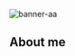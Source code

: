 ![banner-aa](https://github.com/andresaraque/andresaraque/assets/27929468/8391479c-e5bd-43b5-bc85-c643ddbbcefd)


## About me

<!--
**andresaraque/andresaraque** is a ✨ _special_ ✨ repository because its `README.md` (this file) appears on your GitHub profile.

Here are some ideas to get you started:

- 🔭 I’m currently working on ...
- 🌱 I’m currently learning ...
- 👯 I’m looking to collaborate on ...
- 🤔 I’m looking for help with ...
- 💬 Ask me about ...
- 📫 How to reach me: ...
- 😄 Pronouns: ...
- ⚡ Fun fact: ...
-->
